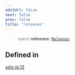```yaml
---
editUrl: false
next: false
prev: false
title: "releases"
---
```


> `const` **releases**: [`Releases`](/reference/tevm/solc/type-aliases/releases/)

## Defined in

[solc.js:12](https://github.com/qbzzt/tevm-monorepo/blob/main/bundler-packages/solc/src/solc.js#L12)
